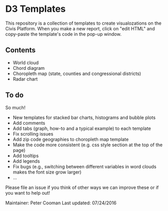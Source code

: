 # D3 Templates
This repository is a collection of templates to create visualozations on the Civis Platform. When you make a new report, click on "edit HTML" and copy-paste the template's code in the pop-up window.
## Contents
* World cloud
* Chord diagram
* Choropleth map (state, counties and congressional districts)
* Radar chart

## To do
So much!
* New templates for stacked bar charts, histograms and bubble plots
* Add comments
* Add tabs (graph, how-to and a typical example) to each template
* Fix scrolling issues
* Add zip code geographies to choropleth map template
* Make the code more consistent (e.g. css style section at the top of the page)
* Add tooltips
* Add legends
* Fix bugs (e.g., switching between different variables in word clouds makes the font size grow larger)
* ...

Please file an issue if you think of other ways we can improve these or if you want to help out!

Maintainer: Peter Cooman
Last updated: 07/24/2016

